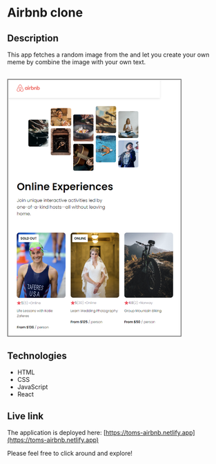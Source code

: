 # Airbnb clone

## Description
This app fetches a random image from the and let you create your own meme by combine the image with your own text.

<br/>
<img src="airbnb-clone.png" alt="Screenshot of website." style="border: solid 2px gray;" width="400px"/>

## Technologies
- HTML
- CSS
- JavaScript
- React

## Live link
The application is deployed here:
[https://toms-airbnb.netlify.app](https://toms-airbnb.netlify.app)

Please feel free to click around and explore!

